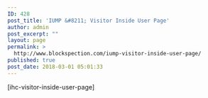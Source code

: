 ```yaml
---
ID: 428
post_title: 'IUMP &#8211; Visitor Inside User Page'
author: admin
post_excerpt: ""
layout: page
permalink: >
  http://www.blockspection.com/iump-visitor-inside-user-page/
published: true
post_date: 2018-03-01 05:01:33
---
```

[ihc-visitor-inside-user-page]